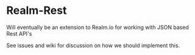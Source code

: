 # Realm-Rest
Will eventually be an extension to Realm.io for working with JSON based Rest API's

See issues and wiki for discussion on how we should implement this.

